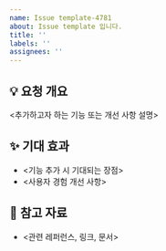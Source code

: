 ```yaml
---
name: Issue template-4781
about: Issue template 입니다.
title: ''
labels: ''
assignees: ''
---
```

## 💡 요청 개요  
<추가하고자 하는 기능 또는 개선 사항 설명>  
  
## ✨ 기대 효과  
- <기능 추가 시 기대되는 장점>  
- <사용자 경험 개선 사항>  
  
## 📌 참고 자료  
- <관련 레퍼런스, 링크, 문서>